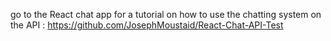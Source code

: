 go to the React chat app for a tutorial on how to use the chatting system on the API : https://github.com/JosephMoustaid/React-Chat-API-Test
